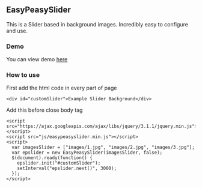 ## EasyPeasySlider

This is a Slider based in background images. Incredibly easy to configure and use.

### Demo
You can view demo [here](https://darkhc.github.io/EasyPeasySlider/)

### How to use

First add the html code in every part of page
```
<div id="customSlider">Example Slider Background</div>
```

Add this before close body tag

```
<script src="https://ajax.googleapis.com/ajax/libs/jquery/3.1.1/jquery.min.js"></script>
<script src="js/easypeasyslider.min.js"></script>
<script>
  var imagesSlider = ["images/1.jpg", "images/2.jpg", "images/3.jpg"];
  var epslider = new EasyPeasySlider(imagesSlider, false);
  $(document).ready(function() {
    epslider.init("#customSlider");
    setInterval("epslider.next()", 3000);
  });
</script>
```
